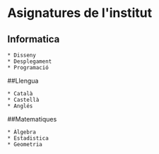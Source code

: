 # Asignatures de l'institut

## Informatica

    * Disseny
    * Desplegament
    * Programació

##Llengua

    * Català
    * Castellà
    * Anglés

##Matematiques

    * Àlgebra
    * Estadistica
    * Geometria
